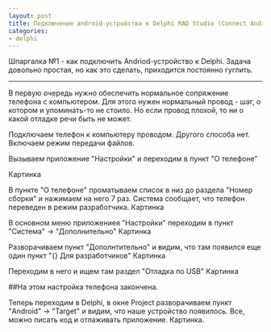 ```yaml
---
layout: post
title: Подключение android-устройства к Delphi RAD Studio (Connect Android device to Delphi RAD Studio).
categories: 
- delphi
---
```


Шпаргалка №1 - как подключить Andriod-устройство к Delphi.
Задача довольно простая, но как это сделать, приходится постоянно гуглить.

---

В первую очередь нужно обеспечить нормальное сопряжение телефона с компьютером. Для этого нужен нормальный провод - шаг, 
о котором и упоминать-то не стоило. Но если провод плохой, то ни о какой отладке речи быть не может.

Подключаем телефон к компьютеру проводом. Другого способа нет. Включаем режим передачи файлов.

Вызываем приложение "Настройки" и переходим в пункт "О телефоне"

Картинка

В пункте "О телефоне" проматываем список в низ до раздела "Номер сборки" и нажимаем на него 7 раз.
Система сообщает, что телефон переведен в режим разработчика.
Картинка

В основном меню приложениея "Настройки" переходим в пункт "Система" -> "Дополнительно"
Картинка

Разворачиваем пункт "Дополнтительно" и видим, что там появился еще один пункт "{} Для разработчиков"
Картинка

Переходим в него и ищем там раздел "Отладка по USB"
Картинка

##На этом настройка телефона закончена.

Теперь переходим в Delphi, в окне Project разворачиваем пункт "Android" -> "Target" и видим, что наше устройство появилось.
Все, можно писать код и отлаживать приложение.
Картинка.




